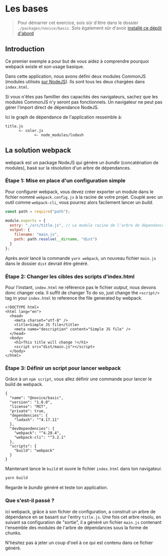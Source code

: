# Les bases

> Pour démarrer cet exercice, sois sûr d'être dans le dossier `./packages/novice/basic`.
> Sois également sûr d'avoir [installé ce dépôt d'abord](../README.md#install)

## Introduction

Ce premier exemple a pour but de vous aidez à comprendre pourquoi webpack existe et son usage basique.

Dans cette application, nous avons défini deux modules CommonJS (modules utilisés [sur NodeJS](https://nodejs.org/docs/latest/api/modules.html)).
Ils sont tous les deux chargées dans `index.html`.

Si vous n'êtes pas famillier des capacités des navigateurs, sachez que les modules CommonJS n'y seront pas fonctionnels.
Un navigateur ne peut pas gérer l'import direct de dépendance NodeJS.

Ici le graph de dépendance de l'application ressemble à:

```
title.js
      <- color.js
             <- node_modules/lodash
```

## La solution webpack

webpack est un package NodeJS qui génère un _bundle_ (concaténation de modules), basé sur la résolution d'un arbre de dépendances.

### Étape 1: Mise en place d'un configuration simple

Pour configurer webpack, vous devez créer exporter un module dans le fichier nommé `webpack.config.js` à la racine de votre projet.
Couplé avec un outil comme `webpack-cli`, vous pourrez alors facilement lancer un _build_.

```js
const path = require("path");

module.exports = {
  entry: "./src/title.js", // Le module racine de l'arbre de dépendance.
  output: {
    filename: "main.js",
    path: path.resolve(__dirname, "dist")
  }
};
```

Après avoir lancé la commande `yarn webpack`, un nouveau fichier `main.js` dans le dossier `dist` devrait être généré.

### Étape 2: Changer les cibles des scripts d'index.html

Pour l'instant, `index.html` ne référence pas le fichier _output_, nous devons donc changer cela.
Il suffit de changer
To do so, just change the `<script/>` tag in your `index.html` to reference the file generated by webpack.

```html{10}
<!DOCTYPE html>
<html lang="en">
  <head>
    <meta charset="utf-8" />
    <title>Simple JS file</title>
    <meta name="description" content="Simple JS file" />
  </head>
  <body>
    <h1>This title will change !</h1>
    <script src="dist/main.js"></script>
  </body>
</html>
```

### Étape 3: Définir un script pour lancer webpack

Grâce à un `npm script`, vous allez définir une commande pour lancer le build de webpack.

```json{13,14,15}
{
  "name": "@novice/basic",
  "version": "1.0.0",
  "license": "MIT",
  "private": true,
  "dependencies": {
    "lodash": "^4.17.11"
  },
  "devDependencies": {
    "webpack": "^4.28.4",
    "webpack-cli": "^3.2.1"
  },
  "scripts": {
    "build": "webpack"
  }
}
```

Maintenant lance le `build` et ouvre le fichier `index.html` dans ton navigateur.

```bash
yarn build
```

Regarde le _bundle_ généré et teste ton application.

### Que s'est-il passé ?

ici webpack, grâce à son fichier de configuration, a construit un arbre de dépendance en se basant sur l'entry `title.js`.
Une fois cet arbre résolu, en suivant sa configuration de "sortie", il a généré un fichier `main.js` contenant l'ensemble des modules de l'arbre de dépendances sous la forme de chunks.

N'hésitez pas à jeter un coup d'oeil à ce qui est contenu dans ce fichier généré.
